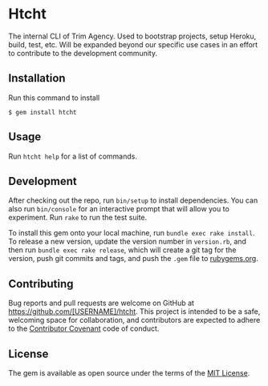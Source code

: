 # Htcht

The internal CLI of Trim Agency. Used to bootstrap projects, setup Heroku, build, test, etc. Will be expanded beyond our specific use cases in an effort to contribute to the development community.

## Installation

Run this command to install

    $ gem install htcht

## Usage

Run ```htcht help``` for a list of commands.

## Development

After checking out the repo, run `bin/setup` to install dependencies. You can also run `bin/console` for an interactive prompt that will allow you to experiment. Run `rake` to run the test suite.

To install this gem onto your local machine, run `bundle exec rake install`. To release a new version, update the version number in `version.rb`, and then run `bundle exec rake release`, which will create a git tag for the version, push git commits and tags, and push the `.gem` file to [rubygems.org](https://rubygems.org).

## Contributing

Bug reports and pull requests are welcome on GitHub at https://github.com/[USERNAME]/htcht. This project is intended to be a safe, welcoming space for collaboration, and contributors are expected to adhere to the [Contributor Covenant](http://contributor-covenant.org) code of conduct.


## License

The gem is available as open source under the terms of the [MIT License](http://opensource.org/licenses/MIT).

